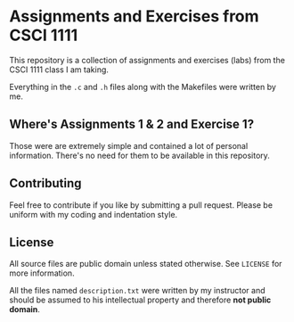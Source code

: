 # Assignments and Exercises from CSCI 1111
This repository is a collection of assignments and exercises (labs) from the
CSCI 1111 class I am taking.

Everything in the `.c` and `.h` files along with the Makefiles were written by
me.

## Where's Assignments 1 & 2 and Exercise 1?
Those were are extremely simple and contained a lot of personal information.
There's no need for them to be available in this repository.

## Contributing
Feel free to contribute if you like by submitting a pull request. Please
be uniform with my coding and indentation style.

## License
All source files are public domain unless stated otherwise. See `LICENSE` for
more information.

All the files named `description.txt` were written by my instructor and should
be assumed to his intellectual property and therefore **not public domain**. 
